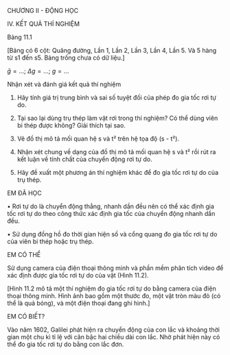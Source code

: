 CHƯƠNG II - ĐỘNG HỌC

IV. KẾT QUẢ THÍ NGHIỆM

Bảng 11.1

[Bảng có 6 cột: Quãng đường, Lần 1, Lần 2, Lần 3, Lần 4, Lần 5. Và 5 hàng từ s1 đến s5. Bảng trống chưa có dữ liệu.]

$\bar{g} = ...$;                $\Delta g = ...$;                $g = ...$

Nhận xét và đánh giá kết quả thí nghiệm

1. Hãy tính giá trị trung bình và sai số tuyệt đối của phép đo gia tốc rơi tự do.

2. Tại sao lại dùng trụ thép làm vật rơi trong thí nghiệm? Có thể dùng viên bi thép được không? Giải thích tại sao.

3. Vẽ đồ thị mô tả mối quan hệ s và t² trên hệ tọa độ (s - t²).

4. Nhận xét chung về dạng của đồ thị mô tả mối quan hệ s và t² rồi rút ra kết luận về tính chất của chuyển động rơi tự do.

5. Hãy đề xuất một phương án thí nghiệm khác để đo gia tốc rơi tự do của trụ thép.

EM ĐÃ HỌC

• Rơi tự do là chuyển động thẳng, nhanh dần đều nên có thể xác định gia tốc rơi tự do theo công thức xác định gia tốc của chuyển động nhanh dần đều.

• Sử dụng đồng hồ đo thời gian hiện số và cổng quang đo gia tốc rơi tự do của viên bi thép hoặc trụ thép.

EM CÓ THỂ

Sử dụng camera của điện thoại thông minh và phần mềm phân tích video để xác định được gia tốc rơi tự do của vật (Hình 11.2).

[Hình 11.2 mô tả một thí nghiệm đo gia tốc rơi tự do bằng camera của điện thoại thông minh. Hình ảnh bao gồm một thước đo, một vật tròn màu đỏ (có thể là quả bóng), và một điện thoại đang ghi hình.]

EM CÓ BIẾT?

Vào năm 1602, Galilei phát hiện ra chuyển động của con lắc và khoảng thời gian một chu kì tỉ lệ với căn bậc hai chiều dài con lắc. Nhờ phát hiện này có thể đo gia tốc rơi tự do bằng con lắc đơn.